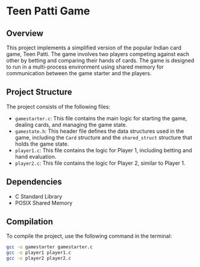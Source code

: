 # Teen Patti Game

## Overview

This project implements a simplified version of the popular Indian card game, Teen Patti. The game involves two players competing against each other by betting and comparing their hands of cards. The game is designed to run in a multi-process environment using shared memory for communication between the game starter and the players.

## Project Structure

The project consists of the following files:

- `gamestarter.c`: This file contains the main logic for starting the game, dealing cards, and managing the game state.
- `gamestate.h`: This header file defines the data structures used in the game, including the `Card` structure and the `shared_struct` structure that holds the game state.
- `player1.c`: This file contains the logic for Player 1, including betting and hand evaluation.
- `player2.c`: This file contains the logic for Player 2, similar to Player 1.

## Dependencies

- C Standard Library
- POSIX Shared Memory

## Compilation

To compile the project, use the following command in the terminal:

```bash
gcc -o gamestarter gamestarter.c
gcc -o player1 player1.c
gcc -o player2 player2.c
